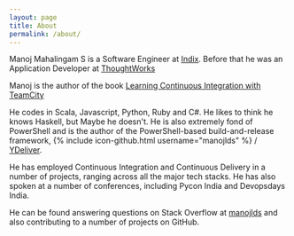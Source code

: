 ```yaml
---
layout: page
title: About
permalink: /about/
---
```


Manoj Mahalingam S is a Software Engineer at [Indix](http://www.indix.com). Before that he was an Application Developer at [ThoughtWorks](http://www.thoughtworks.com)

Manoj is the author of the book [Learning Continuous Integration with TeamCity](https://www.packtpub.com/web-development/learning-continuous-integration-teamcity-raw)

He codes in Scala, Javascript, Python, Ruby and C#. He likes to think he knows Haskell, but Maybe he doesn't. He is also extremely fond of PowerShell and is the author of the PowerShell-based build-and-release framework, {% include icon-github.html username="manojlds" %} / [YDeliver](https://github.com/manojlds/ydeliver).

He has employed Continuous Integration and Continuous Delivery in a number of projects, ranging across all the major tech stacks. He has also spoken at a number of conferences, including Pycon India and Devopsdays India.

He can be found answering questions on Stack Overflow at [manojlds](http://stackoverflow.com/users/526535/manojlds) and also contributing to a number of projects on GitHub.
